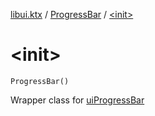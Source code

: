 [libui.ktx](../index.md) / [ProgressBar](index.md) / [&lt;init&gt;](./-init-.md)

# &lt;init&gt;

`ProgressBar()`

Wrapper class for [uiProgressBar](../../libui/ui-progress-bar.md)

